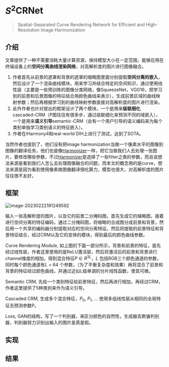 # $S^2$CRNet

> Spatial-Separated Curve Rendering Network for Efficient and High-Resolution Image Harmonization

## 介绍

文章提供了一种不需要消耗大量计算资源，保持模型大小在一定范围，能够应用在终端设备上的**空间分离曲线渲染网络**，对高解析度的图片进行图像融合。

1. 作者首先从前景的遮罩和背景的遮罩的缩略图里面分别提取**空间分离的嵌入**，然后设计了一个渲染曲线模块，用来学习并结合特定的空间知识，通过使用线性层（主要是一些预训练的图像分类网络，像SqueezeNet，VGG16，把学习到的前景和后景图像的特征结合用颜色曲线来表示），生成前景区域的曲线映射参数；然后再根据学习到的曲线映射参数直接对高解析度的图片进行渲染。
2. 此外作者也针对提出的框架设计了两个模块，一个是用来**级联细化** cascaded-CRM（P图往往有很多步，通过级联细化来预测不同的域嵌入），一个是用来**语义引导**semantic-CRM（会有一个用户引导的语义编码来为每个类别单独学习类别语义的特征嵌入）。
3. 作者在iHarmony4和real-world DIH上进行了测试，达到了SOTA。

当然作者也提到了，他们没有把image harmonization当做一个像素水平的图像到图像的翻译任务，他们也是像[Harmonizer](harmonizer.md)一样，把它当做我们人去处理一张图片，要修改哪些参数，不过[Harmonizer](harmonizer.md)是选择了一些filter之类的参数，而且说想法来源是看到我们人怎么去处理图像融合的问题，而本文的概念用的是curve，想法来源是因为看到使用像素做图像翻译很吃算力，模型也很大，对高解析度的图片往往很不友好。

## 框架

![image-20230222191249592](https://s2.loli.net/2023/02/22/qrwhg1TomQOWBz4.png)

输入一张高解析度的图片，以及它的前景二分掩码图，首先生成它的缩略图，接着进行空间分离的特征编码，通过二分掩码图，将缩略的合成图分成前景和背景，然后用一个共享的编码器分别提取对应的空间分离特征。然后将提取的前景特征和背景特征结合，经过CRM以及它的变体的模块，得到最后的颜色曲线参数。

Curve Rendering Module, 如上图的下面一部分所示，背景和前景的特征，首先经过线性层，作者这里使用的是ReLU激活层，然后将激活后的前景和背景进行channel维度的相加，得到混合特征$P \in R^{3L}$，$L$ 包括RGB三个颜色通道的参数，同时每个颜色通道有$L$ = 64 个参数，（为了平衡复杂度和效果）再将混合了前景和背景的特征经过颜色曲线，并通过近似L级单调的分片线性函数，使其可微。

Semantic CRM, 先给一个类别特征给前景特征，然后再进行相加，再经过CRM，作者这里提供了5种类别来作为语义引导。

Cascaded CRM, 生成多个混合特征，$P_0$, $P_1$, ... 使用多组线性层从相同的全局特征去预测参数P。

Loss, GAN的结构，写了一个判别器，来区分颜色的自然性，生成器去欺骗判别器，判别器努力识别出输入的图片是真是假。

## 实现





## 结果





